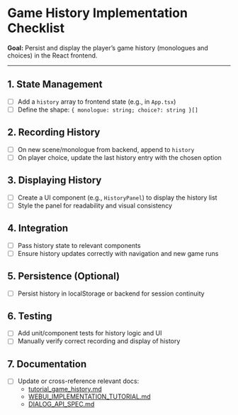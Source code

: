 # Game History Implementation Checklist

**Goal:** Persist and display the player’s game history (monologues and choices) in the React frontend.

---

## 1. State Management
- [ ] Add a `history` array to frontend state (e.g., in `App.tsx`)
- [ ] Define the shape: `{ monologue: string; choice?: string }[]`

## 2. Recording History
- [ ] On new scene/monologue from backend, append to `history`
- [ ] On player choice, update the last history entry with the chosen option

## 3. Displaying History
- [ ] Create a UI component (e.g., `HistoryPanel`) to display the history list
- [ ] Style the panel for readability and visual consistency

## 4. Integration
- [ ] Pass history state to relevant components
- [ ] Ensure history updates correctly with navigation and new game runs

## 5. Persistence (Optional)
- [ ] Persist history in localStorage or backend for session continuity

## 6. Testing
- [ ] Add unit/component tests for history logic and UI
- [ ] Manually verify correct recording and display of history

## 7. Documentation
- [ ] Update or cross-reference relevant docs:
  - [tutorial_game_history.md](./tutorial_game_history.md)
  - [WEBUI_IMPLEMENTATION_TUTORIAL.md](./WEBUI_IMPLEMENTATION_TUTORIAL.md)
  - [DIALOG_API_SPEC.md](./DIALOG_API_SPEC.md)
